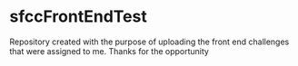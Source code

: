 # sfccFrontEndTest
Repository created with the purpose of uploading the front end challenges that were assigned to me. Thanks for the opportunity 
